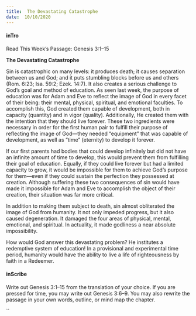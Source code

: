 ```yaml
---
title:  The Devastating Catastrophe
date:  10/10/2020
---
```


#### inTro

Read This Week’s Passage: Genesis 3:1–15

**The Devastating Catastrophe**

Sin is catastrophic on many levels: it produces death; it causes separation between us and God; and it puts stumbling blocks before us and others (Rom. 6:23; Isa. 59:2; Ezek. 14:7). It also creates a serious challenge to God’s goal and method of education. As seen last week, the purpose of education was for Adam and Eve to reflect the image of God in every facet of their being: their mental, physical, spiritual, and emotional faculties. To accomplish this, God created them capable of development, both in capacity (quantity) and in vigor (quality). Additionally, He created them with the intention that they should live forever. These two ingredients were necessary in order for the first human pair to fulfill their purpose of reflecting the image of God—they needed “equipment” that was capable of development, as well as “time” (eternity) to develop it forever.

If our first parents had bodies that could develop infinitely but did not have an infinite amount of time to develop, this would prevent them from fulfilling their goal of education. Equally, if they could live forever but had a limited capacity to grow, it would be impossible for them to achieve God’s purpose for them—even if they could sustain the perfection they possessed at creation. Although suffering these two consequences of sin would have made it impossible for Adam and Eve to accomplish the object of their creation, their situation was far more critical.

In addition to making them subject to death, sin almost obliterated the image of God from humanity. It not only impeded progress, but it also caused degeneration. It damaged the four areas of physical, mental, emotional, and spiritual. In actuality, it made godliness a near absolute impossibility.

How would God answer this devastating problem? He institutes a redemptive system of education! In a provisional and experimental time period, humanity would have the ability to live a life of righteousness by faith in a Redeemer.

#### inScribe

Write out Genesis 3:1–15 from the translation of your choice. If you are pressed for time, you may write out Genesis 3:6–9.  You may also rewrite the passage in your own words, outline, or mind map the chapter.

``